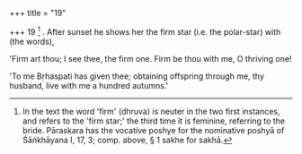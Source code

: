 +++
title = "19"

+++
19 [^9] . After sunset he shows her the firm star (i.e. the polar-star) with (the words),


[^9]:  In the text the word 'firm' (dhruva) is neuter in the two first instances, and refers to the 'firm star;' the third time it is feminine, referring to the bride. Pāraskara has the vocative poshye for the nominative poshyā of Śāṅkhāyana I, 17, 3; comp. above, § 1 sakhe for sakhā.


'Firm art thou; I see thee, the firm one. Firm be thou with me, O thriving one!

'To me Bṛhaspati has given thee; obtaining offspring through me, thy husband, live with me a hundred autumns.'
